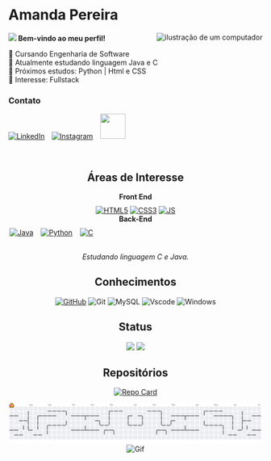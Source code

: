 # Amanda Pereira
<img src="https://media.tenor.com/ikzslJI3dh8AAAAj/pixel-bunny.gif" alt="ilustração de um computador" min-width="20px" max-width="300px" width="px" align="right">

<strong> <img src="https://raw.githubusercontent.com/iampavangandhi/iampavangandhi/master/gifs/Hi.gif" width="14px"> Bem-vindo ao meu perfil!</strong>    

🌸 Cursando Engenharia de Software  
🍁 Atualmente estudando linguagem Java e C  
🍂 Próximos estudos: Python | Html e CSS   
🌲 Interesse: Fullstack

<h3><strong>Contato</strong></h3>

[<img src="https://images.icon-icons.com/2873/PNG/512/linkedin_pixel_logo_icon_181925.png" alt="LinkedIn" width="50" height="50">](https://www.linkedin.com/in/mandypoli/)&emsp;[<img src="https://images.icon-icons.com/2873/PNG/512/instagram_pixel_logo_icon_181922.png" alt="Instagram" width="50" height="50">](https://www.instagram.com/amanndaop?igsh=MXdiZGVxZXo1aGluMQ==)&emsp;<a href="mailto:amandiholiv@gmail.com"><img src="https://images.icon-icons.com/2873/PNG/512/google_pixel_logo_icon_181921.png" width="50" height="50"></a>

<div align="center">

&nbsp;&nbsp;

## Áreas de Interesse 


<div style="display: flex; justify-content: center; gap: 40px; align-items: flex-start; margin: 0 auto; max-width: 500px;">
  <div style="text-align: center;">
    <strong>Front End</strong>
    <div style="margin-top: 10px;">
      <a href="#"><img src="https://cdn.jsdelivr.net/gh/devicons/devicon@latest/icons/html5/html5-original.svg" alt="HTML5" width="50"></a>
      <a href="#"><img src="https://cdn.jsdelivr.net/gh/devicons/devicon@latest/icons/css3/css3-original.svg" alt="CSS3" width="50"></a>
      <a href="#"><img src="https://cdn.jsdelivr.net/gh/devicons/devicon@latest/icons/javascript/javascript-original.svg" alt="JS" width="50"></a>
               
  </div>
  
  <div style="text-align: center;">
    <strong>Back-End</strong>
    <div style="display: flex; gap: 15px; margin-top: 10px;">
      <a href="#"><img src="https://cdn.jsdelivr.net/gh/devicons/devicon@latest/icons/java/java-original.svg" alt="Java" width="50"></a>
      <a href="#"><img src="https://cdn.jsdelivr.net/gh/devicons/devicon@latest/icons/python/python-original.svg" alt="Python" width="50"></a>
      <a href="#"><img src="https://cdn.jsdelivr.net/gh/devicons/devicon@latest/icons/c/c-original.svg" alt="C" width="50"></a>
    
</div>

&nbsp;  
*Estudando linguagem C e Java.*

## Conhecimentos

[![GitHub](https://img.shields.io/badge/GitHub-100000?style=for-the-badge&logo=github&logoColor=white)](https://github.com/mandypoli)
![Git](https://img.shields.io/badge/GIT-E44C30?style=for-the-badge&logo=git&logoColor=white)
![MySQL](https://img.shields.io/badge/MySQL-00000F?style=for-the-badge&logo=mysql&logoColor=white)
![Vscode](https://img.shields.io/badge/Vscode-007ACC?style=for-the-badge&logo=visual-studio-code&logoColor=white)
![Windows](https://img.shields.io/badge/Windows-000?style=for-the-badge&logo=windows&logoColor=2CA5E0)


## Status

<div align="center">
<img height="180em" src="https://github-readme-stats.vercel.app/api?username=mandypoli&theme=dracula&hide_border=true&include_all_commits=false&count_private=false"/>
<img height="180em" src="https://github-readme-stats.vercel.app/api/top-langs/?username=mandypoli&theme=dracula&hide_border=true&include_all_commits=false&count_private=false&layout=compact"/>
</div>

## Repositórios

[![Repo Card](https://github-readme-stats.vercel.app/api/pin/?username=mandypoli&repo=dio-lab-open-source&theme=dracula&hide_border=true&show_icons=true)](https://github.com/mandypoli/dio-lab-open-source.git)


<picture>
  <source media="(prefers-color-scheme: dark)" srcset="https://raw.githubusercontent.com/mandypoli/mandypoli/output/pacman-contribution-graph-dark.svg">
  <source media="(prefers-color-scheme: light)" srcset="https://raw.githubusercontent.com/mandypoli/mandypoli/output/pacman-contribution-graph.svg">
  <img alt="pacman contribution graph" src="https://raw.githubusercontent.com/mandypoli/mandypoli/output/pacman-contribution-graph.svg">
</picture>

<div style="text-align: center;">
  <img src="https://media.tenor.com/fAQ4mdg7iz4AAAAi/pixel-cat.gif" alt="Gif" min-width="20px" max-width="20px" width="200px">
</div>



